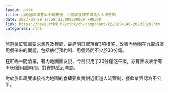 ```yaml
---
layout: post
title: 內地團友滿意半小時用膳　九龍城食肆不滿負責人流管制
date: 2023-03-29 17:58:22.000000000 +08:00
link: https://news.rthk.hk/rthk/ch/component/k2/1694146-20230329.htm
categories: rthk
---
```


旅遊業監管局要求業界及餐廳，最遲明日起落實3項措施，改善內地團在九龍城區用餐帶來的問題，包括執行預約制、用餐時間不少於30分鐘。

在紅磡一間酒樓，有內地團團友說，今日只用了20分鐘吃午飯。亦有團友表示有30分鐘用膳時間，對安排感到滿意。

對於旅監局要求接待內地團的食肆要負責附近街道人流管制，餐飲業界認為不公平。
